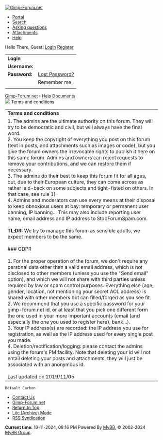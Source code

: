 [![Gimp-Forum.net](https://www.gimp-forum.net/images/logo.png "Gimp-Forum.net")](https://www.gimp-forum.net/index.php)

* [Portal](https://www.gimp-forum.net/portal.php)
* [Search](https://www.gimp-forum.net/search.php)
* [Asking questions](https://www.gimp-forum.net/misc.php?action=help&hid=12)
* [Attachments](https://www.gimp-forum.net/misc.php?action=help&hid=11)
* [Help](https://www.gimp-forum.net/misc.php?action=help)

   

Hello There, Guest! [Login](https://www.gimp-forum.net/member.php?action=login) [Register](https://www.gimp-forum.net/member.php?action=register)

  

|     |     |
| --- | --- |
| **Login** |     |
| **Username:** |     |
| **Password:** | [Lost Password?](https://www.gimp-forum.net/member.php?action=lostpw) |
|     | Remember me |
|     |     |

[Gimp-Forum.net](https://www.gimp-forum.net/index.php) › [Help Documents](https://www.gimp-forum.net/misc.php?action=help)  
![](https://www.gimp-forum.net/images/nav_bit.png)  Terms and conditions

  

|     |
| --- |
| **Terms and conditions** |
| 1. The admins are the ultimate authority on this forum. They will try to be democratic and civil, but will always have the final word.<br>2. You keep the copyright of everything you post on this forum (text in posts, and attachments such as images or code), but you give the forum owners the irrevocable rights to publish it here on this same forum. Admins and owners can reject requests to remove your contributions, and we can restore them if necessary.<br>3. The admins do their best to keep this forum fit for all ages, but, due to their European culture, they can come across as rather laid-back on some subjects and tight-fisted on others. In that case, see rule 1)<br>4. Admins and moderators can use every means at their disposal to keep obnoxious users at bay: temporary or permanent user banning, IP banning... This may also include reporting user name, email address and IP address to StopForumSpam.com.<br><br>**TL;DR:** We try to manage this forum as sensible adults, we expect members to be the same.<br><br>### GDPR<br><br>1. For the proper operation of the forum, we don't require any personal data other than a valid email address, which is not disclosed to other members (unless you use the "Send email" option), and which we will not share with third parties unless required by law or spam control purposes. Everything else (age, gender, location, not mentioning your secret AOL address) is shared with other members but can filled/forged as you see fit.<br>2. We recommend that you use a specific password for your gimp-forum.net id, or at least that you pick one different form the one used in your more important accounts (email (and especially the one you used to register here), bank...).<br>3. Your IP address(s) are recorded: the IP address you use for registration, as well as the IP address used for every single post you made.<br>4. Deletion/rectification/logging: please contact the admins using the forum's PM facility. Note that deleting your id will not entail deleting your posts and attachments, they will just be associated with an anonymous id.<br><br>Last updated on 2019/11/05 |

    Default Carbon  

* [Contact Us](https://www.gimp-forum.net/contact.php)
* [Gimp-Forum.net](http://www.gimp-forum.net/)
* [Return to Top](#top)
* [Lite (Archive) Mode](https://www.gimp-forum.net/archive/index.php)
* [RSS Syndication](https://www.gimp-forum.net/misc.php?action=syndication)

**Current time:** 10-11-2024, 08:16 PM Powered By [MyBB](http://www.mybb.com/), © 2002-2024 [MyBB Group](http://www.mybb.com/).